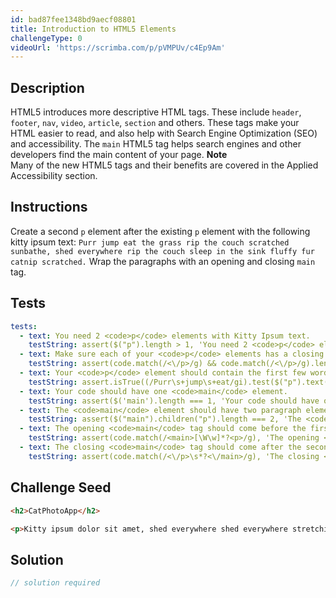 ```yaml
---
id: bad87fee1348bd9aecf08801
title: Introduction to HTML5 Elements
challengeType: 0
videoUrl: 'https://scrimba.com/p/pVMPUv/c4Ep9Am'
---
```


## Description
<section id='description'>
HTML5 introduces more descriptive HTML tags. These include <code>header</code>, <code>footer</code>, <code>nav</code>, <code>video</code>, <code>article</code>, <code>section</code> and others.
These tags make your HTML easier to read, and also help with Search Engine Optimization (SEO) and accessibility.
The <code>main</code> HTML5 tag helps search engines and other developers find the main content of your page.
<strong>Note</strong><br>Many of the new HTML5 tags and their benefits are covered in the Applied Accessibility section.
</section>

## Instructions
<section id='instructions'>
Create a second <code>p</code> element after the existing <code>p</code> element with the following kitty ipsum text: <code>Purr jump eat the grass rip the couch scratched sunbathe, shed everywhere rip the couch sleep in the sink fluffy fur catnip scratched.</code>
Wrap the paragraphs with an opening and closing <code>main</code> tag.
</section>

## Tests
<section id='tests'>

```yml
tests:
  - text: You need 2 <code>p</code> elements with Kitty Ipsum text.
    testString: assert($("p").length > 1, 'You need 2 <code>p</code> elements with Kitty Ipsum text.');
  - text: Make sure each of your <code>p</code> elements has a closing tag.
    testString: assert(code.match(/<\/p>/g) && code.match(/<\/p>/g).length === code.match(/<p/g).length, 'Make sure each of your <code>p</code> elements has a closing tag.');
  - text: Your <code>p</code> element should contain the first few words of the provided additional <code>kitty ipsum text</code>.
    testString: assert.isTrue((/Purr\s+jump\s+eat/gi).test($("p").text()), 'Your <code>p</code> element should contain the first few words of the provided additional <code>kitty ipsum text</code>.');
  - text: Your code should have one <code>main</code> element.
    testString: assert($('main').length === 1, 'Your code should have one <code>main</code> element.');
  - text: The <code>main</code> element should have two paragraph elements as children.
    testString: assert($("main").children("p").length === 2, 'The <code>main</code> element should have two paragraph elements as children.');
  - text: The opening <code>main</code> tag should come before the first paragraph tag.
    testString: assert(code.match(/<main>[\W\w]*?<p>/g), 'The opening <code>main</code> tag should come before the first paragraph tag.');
  - text: The closing <code>main</code> tag should come after the second closing paragraph tag.
    testString: assert(code.match(/<\/p>\s*?<\/main>/g), 'The closing <code>main</code> tag should come after the second closing paragraph tag.');

```

</section>

## Challenge Seed
<section id='challengeSeed'>

<div id='html-seed'>

```html
<h2>CatPhotoApp</h2>

<p>Kitty ipsum dolor sit amet, shed everywhere shed everywhere stretching attack your ankles chase the red dot, hairball run catnip eat the grass sniff.</p>
```

</div>



</section>

## Solution
<section id='solution'>

```js
// solution required
```
</section>
